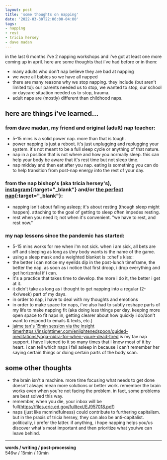 ```yaml
---
layout: post
title: 'some thoughts on napping'
date: '2022-03-30T22:06:00-04:00'
tags:
- napping
- rest
- tricia hersey
- dave madan
--- 
```




in the last 6 months i've 2 napping workshops and i've got at least one more coming up in april. here are some thoughts that i've had before or in them:

* many adults who don't nap believe they are bad at napping
* we were all babies so we have all napped
* there are many reasons why we stop napping. they include (but aren't limited to): our parents needed us to stop, we wanted to stop, our school or daycare situation needed us to stop, trauma. 
* adult naps are (mostly) different than childhood naps. 


## here are things i've learned...

### from dave madan, my friend and original (adult) nap teacher:

* 5-15 mins is a solid power nap. more than that is tough.
* power napping is just a reboot. it's just unplugging and replugging your system. it's not meant to be a full sleep cycle or anything of that nature.
* nap in a position that is not where and how you normally sleep. this can help your body be aware that it's rest time but not sleep time.
* nap midday and then eat after you nap. eating is something you can do to help transition from post-nap energy into the rest of your day. 

### from the nap bishop's (aka tricia hersey's), [instagram](https://www.instagram.com/thenapministry/){:target="_blank"} and/or [the perfect nap](https://podcasts.apple.com/us/podcast/40-practice-perfect-nap-tricia-hersey-nap-ministry/id1308078502?i=1000444020424){:target="_blank"}:

* napping isn't about falling asleep; it's about resting (though sleep might happen). attaching to the goal of getting to sleep often impedes resting.
* rest when you need it; not when it's convenient. "we have to rest, and rest now." 

### my nap lessons since the pandemic has started:

* 5-15 mins works for me when i'm not sick. when i am sick, all bets are off and sleeping as long as i/my body wants is the name of the game. 
* using a sleep mask and a weighted blanket is ::chef's kiss::
* the better i can notice my eyelids dip in the post-lunch timeframe, the better the nap. as soon as i notice that first droop, i drop everything and get horizontal if i can.
* it's a practice that takes time to develop. the more i do it, the better i get at it. 
* it didn't take as long as i thought to get napping into a regular (2-4x/week) part of my days. 
* in order to nap, i have to deal with my thoughts and emotions
* in order to make space for naps, i've also had to subtly reshape parts of my life to make napping fit (aka doing less things per day, keeping more open space to fit naps in, getting clearer about how quickly i do/don't want to respond to emails & texts, etc.)
* [jaime tan's 15min session via the insight timer](https://insighttimer.com/enlightenedspoon/guided-meditations/yoga-nidra-for-when-youre-dead-tired)https://insighttimer.com/enlightenedspoon/guided-meditations/yoga-nidra-for-when-youre-dead-tired is my fav nap support. i have listened to it so many times that i know most of it by heart. i can tell which naps i fall asleep in because i can't remember her saying certain things or doing certain parts of the body scan.



## some other thoughts

* the brain isn't a machine. more time focusing what needs to get done doesn't always mean more solutions or better work. remember the brain works even when you're not facing the problem. in fact, some problems are best solved this way. 
* remember, when you die, your inbox will be full(https://files.eric.ed.gov/fulltext/EJ957018.pdf)
* naps (just like mcmindfulness) could contribute to furthering capitalism. but in the praxis of tricia hersey, they can also be anti-capitalist. politically, i prefer the latter. if anything, i hope napping helps you/us discover what's most important and then prioritize what you/we can leave behind. 

---


<!-- hyperlink bank -->


<!-- &#042; = asterisk -->
<!-- &#039; = single quote '-->

**words / writing / post-processing**  
546w / 15min / 10min